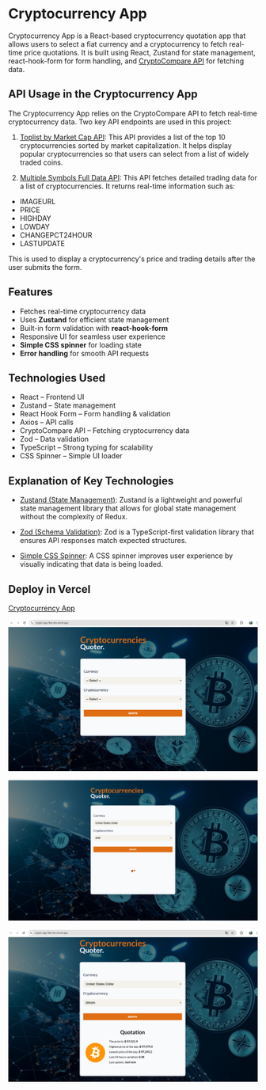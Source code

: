 # Cryptocurrency App

Cryptocurrency App is a React-based cryptocurrency quotation app that allows users to select a fiat currency and a cryptocurrency to fetch real-time price quotations. It is built using React, Zustand for state management, react-hook-form for form handling, and [CryptoCompare API](https://min-api.cryptocompare.com/documentation) for fetching data.

## API Usage in the Cryptocurrency App

The Cryptocurrency App relies on the CryptoCompare API to fetch real-time cryptocurrency data. Two key API endpoints are used in this project:

1. [Toplist by Market Cap API](https://min-api.cryptocompare.com/documentation?key=Toplists&cat=TopTotalMktCapEndpointFull): This API provides a list of the top 10 cryptocurrencies sorted by market capitalization. It helps display popular cryptocurrencies so that users can select from a list of widely traded coins.

2. [Multiple Symbols Full Data API](https://min-api.cryptocompare.com/documentation?key=Price&cat=multipleSymbolsFullPriceEndpoint): This API fetches detailed trading data for a list of cryptocurrencies. It returns real-time information such as:

- IMAGEURL
- PRICE
- HIGHDAY
- LOWDAY
- CHANGEPCT24HOUR
- LASTUPDATE

This is used to display a cryptocurrency's price and trading details after the user submits the form.

## Features

- Fetches real-time cryptocurrency data
- Uses **Zustand** for efficient state management
- Built-in form validation with **react-hook-form**
- Responsive UI for seamless user experience
- **Simple CSS spinner** for loading state
- **Error handling** for smooth API requests

## Technologies Used

- React – Frontend UI
- Zustand – State management
- React Hook Form – Form handling & validation
- Axios – API calls
- CryptoCompare API – Fetching cryptocurrency data
- Zod – Data validation
- TypeScript – Strong typing for scalability
- CSS Spinner – Simple UI loader

## Explanation of Key Technologies

- [Zustand (State Management)](https://zustand.docs.pmnd.rs/getting-started/introduction):
  Zustand is a lightweight and powerful state management library that allows for global state management without the complexity of Redux.

- [Zod (Schema Validation)](https://www.npmjs.com/package/zod):
  Zod is a TypeScript-first validation library that ensures API responses match expected structures.

- [Simple CSS Spinner](https://tobiasahlin.com/spinkit/):
  A CSS spinner improves user experience by visually indicating that data is being loaded.

## Deploy in Vercel

[Cryptocurrency App](https://crypto-app-flax-ten.vercel.app/)

![Home Page](./src/assets/screenshots/Screenshot1.png)

![Searching](./src/assets/screenshots/Screenshot2.png)

![Result](./src/assets/screenshots/Screenshot3.png)
